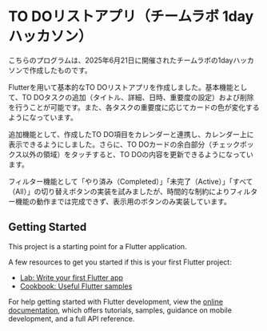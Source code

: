 # TO DOリストアプリ（チームラボ 1dayハッカソン）

こちらのプログラムは、2025年6月21日に開催されたチームラボの1dayハッカソンで作成したものです。

Flutterを用いて基本的なTO DOリストアプリを作成しました。基本機能として、TO DOタスクの追加（タイトル、詳細、日時、重要度の設定）および削除を行うことが可能です。また、各タスクの重要度に応じてカードの色が変化するようになっています。

追加機能として、作成したTO DO項目をカレンダーと連携し、カレンダー上に表示できるようにしました。さらに、TO DOカードの余白部分（チェックボックス以外の領域）をタッチすると、TO DOの内容を更新できるようになっています。

フィルター機能として「やり済み（Completed）」「未完了（Active）」「すべて（All）」の切り替えボタンの実装を試みましたが、時間的な制約によりフィルター機能の動作までは完成できず、表示用のボタンのみ実装しています。

## Getting Started

This project is a starting point for a Flutter application.

A few resources to get you started if this is your first Flutter project:

- [Lab: Write your first Flutter app](https://docs.flutter.dev/get-started/codelab)
- [Cookbook: Useful Flutter samples](https://docs.flutter.dev/cookbook)

For help getting started with Flutter development, view the
[online documentation](https://docs.flutter.dev/), which offers tutorials,
samples, guidance on mobile development, and a full API reference.
